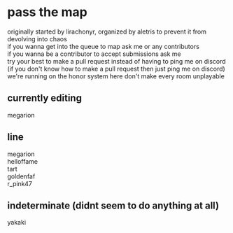 # pass the map
originally started by lirachonyr, organized by aletris to prevent it from devolving into chaos <br/>
if you wanna get into the queue to map ask me or any contributors <br/>
if you wanna be a contributor to accept submissions ask me <br/>
try your best to make a pull request instead of having to ping me on discord <br/>
(if you don't know how to make a pull request then just ping me on discord) <br/>
we're running on the honor system here don't make every room unplayable <br/>

 ## currently editing
  megarion <br/>
  
 ## line
  megarion <br/>
  helloffame <br/>
  tart <br/>
  goldenfaf <br/>
  r_pink47


## indeterminate (didnt seem to do anything at all)
   yakaki <br/>
